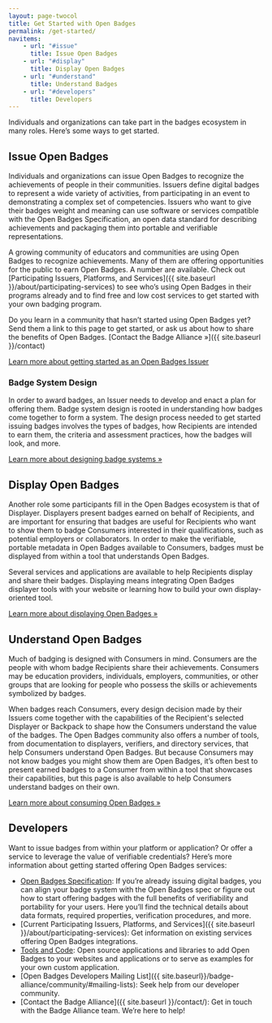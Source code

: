 ```yaml
---
layout: page-twocol
title: Get Started with Open Badges
permalink: /get-started/
navitems:
    - url: "#issue"
      title: Issue Open Badges
    - url: "#display"
      title: Display Open Badges
    - url: "#understand"
      title: Understand Badges
    - url: "#developers"
      title: Developers
---
```

Individuals and organizations can take part in the badges ecosystem in many roles. Here’s some ways to get started.

<h2 class="title title-content" id="issue">Issue Open Badges</h2>
Individuals and organizations can issue Open Badges to recognize the achievements of people in their communities. Issuers define digital badges to represent a wide variety of activities, from participating in an event to demonstrating a complex set of competencies. Issuers who want to give their badges weight and meaning can use software or services compatible with the Open Badges Specification, an open data standard for describing achievements and packaging them into portable and verifiable representations. 

A growing community of educators and communities are using Open Badges to recognize achievements. Many of them are offering opportunities for the public to earn Open Badges. A number are available. Check out [Participating Issuers, Platforms, and Services]({{ site.baseurl }}/about/participating-services) to see who’s using Open Badges in their programs already and to find free and low cost services to get started with your own badging program.

Do you learn in a community that hasn’t started using Open Badges yet? Send them a link to this page to get started, or ask us about how to share the benefits of Open Badges. [Contact the Badge Alliance »]({{ site.baseurl }}/contact)

<a href="issuing-badges" class="button">Learn more about getting started as an Open Badges Issuer</a>

<h3 class="title title-secondary">Badge System Design</h3>
In order to award badges, an Issuer needs to develop and enact a plan for offering them. Badge system design is rooted in understanding how badges come together to form a system. The design process needed to get started issuing badges involves the types of badges, how Recipients are intended to earn them, the criteria and assessment practices, how the badges will look, and more.

<a href="badge-system-design" class="button">Learn more about designing badge systems »</a>

<h2 class="title title-content" id="display">Display Open Badges</h2>
Another role some participants fill in the Open Badges ecosystem is that of Displayer. Displayers present badges earned on behalf of Recipients, and are important for ensuring that badges are useful for Recipients who want to show them to badge Consumers interested in their qualifications, such as potential employers or collaborators. In order to make the verifiable, portable metadata in Open Badges available to Consumers, badges must be displayed from within a tool that understands Open Badges.

Several services and applications are available to help Recipients display and share their badges. Displaying means integrating Open Badges displayer tools with your website or learning how to build your own display-oriented tool.

<a href="displaying-badges" class="button">Learn more about displaying Open Badges »</a>

<h2 class="title title-content" id="understand">Understand Open Badges</h2>

Much of badging is designed with Consumers in mind. Consumers are the people with whom badge Recipients share their achievements. Consumers may be education providers, individuals, employers, communities, or other groups that are looking for people who possess the skills or achievements symbolized by badges. 

When badges reach Consumers, every design decision made by their Issuers come together with the capabilities of the Recipient's selected Displayer or Backpack to shape how the Consumers understand the value of the badges. The Open Badges community also offers a number of tools, from documentation to displayers, verifiers, and directory services, that help Consumers understand Open Badges. But because Consumers may not know badges you might show them are Open Badges, it’s often best to present earned badges to a Consumer from within a tool that showcases their capabilities, but this page is also available to help Consumers understand badges on their own.

<a href="consuming-badges" class="button">Learn more about consuming Open Badges »</a>

<h2 class="title title-content" id="developers">Developers</h2>
Want to issue badges from within your platform or application? Or offer a service to leverage the value of verifiable credentials? Here’s more information about getting started offering Open Badges services:

* [Open Badges Specification](https://openbadgespec.org): If you’re already issuing digital badges, you can align your badge system with the Open Badges spec or figure out how to start offering badges with the full benefits of verifiability and portability for your users. Here you’ll find the technical details about data formats, required properties, verification procedures, and more.
* [Current Participating Issuers, Platforms, and Services]({{ site.baseurl }}/about/participating-services): Get information on existing services offering Open Badges integrations.
* [Tools and Code](https://openbadgespec.org/tools): Open source applications and libraries to add Open Badges to your websites and applications or to serve as examples for your own custom application.
* [Open Badges Developers Mailing List]({{ site.baseurl}}/badge-alliance/community/#mailing-lists): Seek help from our developer community.
* [Contact the Badge Alliance]({{ site.baseurl }}/contact/): Get in touch with the Badge Alliance team. We’re here to help!
